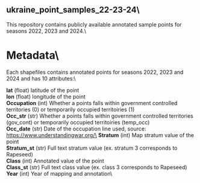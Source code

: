 ## ukraine_point_samples_22-23-24\

This repository contains publicly available annotated sample points for seasons 2022, 2023 and 2024.\

# Metadata\
Each shapefiles contains annotated points for seasons 2022, 2023 and 2024 and has 10 attributes:\

**lat** (float) latitude of the point \
**lon** (float) longitude of the point \
**Occupation** (int) Whether a points falls within government controlled territories (0) or temporarily occupied territoiries (1)\
**Occ_str** (str) Whether a points falls within government controlled territories (gov_cont) or temporarily occupied territoiries (temp_occ)\
**Occ_date** (str) Date of the occupation line used, source: https://www.understandingwar.org/\
**Stratum** (int) Map stratum value of the point\
**Stratum_st** (str) Full text stratum value (ex. stratum 3 corresponds to Rapeseed)\
**Class** (int) Annotated value of the point\
**Class_st** (str) Full text class value (ex. class 3 corresponds to Rapeseed)\
**Year** (int) Year of mapping and annotation\
